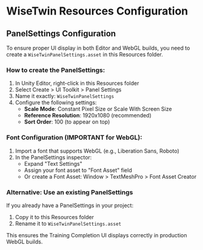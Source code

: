 # WiseTwin Resources Configuration

## PanelSettings Configuration

To ensure proper UI display in both Editor and WebGL builds, you need to create a `WiseTwinPanelSettings.asset` in this Resources folder.

### How to create the PanelSettings:

1. In Unity Editor, right-click in this Resources folder
2. Select Create > UI Toolkit > Panel Settings
3. Name it exactly: `WiseTwinPanelSettings`
4. Configure the following settings:
   - **Scale Mode**: Constant Pixel Size or Scale With Screen Size
   - **Reference Resolution**: 1920x1080 (recommended)
   - **Sort Order**: 100 (to appear on top)

### Font Configuration (IMPORTANT for WebGL):

1. Import a font that supports WebGL (e.g., Liberation Sans, Roboto)
2. In the PanelSettings inspector:
   - Expand "Text Settings"
   - Assign your font asset to "Font Asset" field
   - Or create a Font Asset: Window > TextMeshPro > Font Asset Creator

### Alternative: Use an existing PanelSettings

If you already have a PanelSettings in your project:
1. Copy it to this Resources folder
2. Rename it to `WiseTwinPanelSettings.asset`

This ensures the Training Completion UI displays correctly in production WebGL builds.